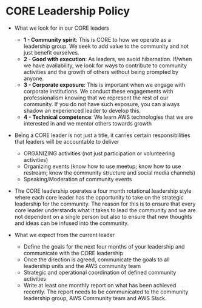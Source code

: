 # CORE Leadership Policy

* What we look for in our CORE leaders
  * **1 - Community spirit**: This is CORE to how we operate as a leadership group. We seek to add value to the community and not just benefit ourselves.
  * **2 - Good with execution**: As leaders, we avoid hibernation. If/when we have availability, we look for ways to contribute to community activities and the growth of others without being prompted by anyone.
  * **3 - Corporate exposure**:  This is important when we engage with corporate institutions. We conduct these engagements with professionalism knowing that we represent the rest of our community. If you do not have such exposure, you can always shadow an experienced leader to develop this.
  * **4 - Technical competence**: We learn AWS technologies that we are interested in and we mentor others towards growth

* Being a CORE leader is not just a title, it carries certain responsibilities that leaders will be accountable to deliver
  * ORGANIZING activities (not just participation or volunteering activities)
  * Organizing events (know how to use meetup; know how to use restream; know the community structure and social media channels)
  * Speaking/Moderation of community events 

* The CORE leadership operates a four month rotational leadership style where each core leader has the opportunity to take on the strategic leadership for the community. The reason for this is to ensure that every core leader understands what it takes to lead the community and we are not dependent on a single person but also to ensure that new thoughts and ideas can be infused into the community.

* What we expect from the current leader
  * Define the goals for the next four months of your leadership and communicate with the CORE leadership
  * Once the direction is agreed, communicate the goals to all leadership units and the AWS community team
  * Strategic and operational coordination of defined community activities
  * Write at least one monthly report on what has been achieved recently. The report needs to be communicated to the community leadership group, AWS Community team and AWS Slack.

